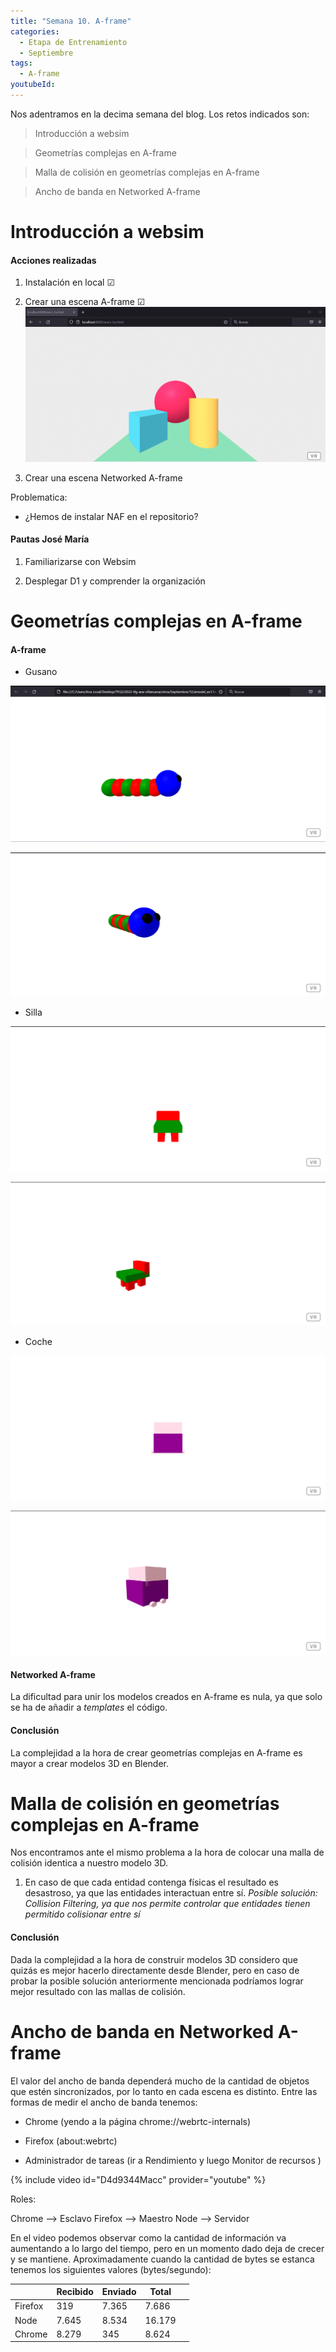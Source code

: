 ```yaml
---
title: "Semana 10. A-frame"
categories:
  - Etapa de Entrenamiento
  - Septiembre
tags:
  - A-frame
youtubeId: 
---
```



Nos adentramos en la decima semana del blog. Los retos indicados son:

> Introducción a websim

> Geometrías complejas en A-frame

> Malla de colisión en geometrías complejas en A-frame

> Ancho de banda en Networked A-frame 

# Introducción a websim

#### Acciones realizadas 

1. Instalación en local ☑

2. Crear una escena A-frame ☑ ![Escena](https://raw.githubusercontent.com/RoboticsLabURJC/2022-tfg-ana-villanueva/main/docs/images/kibotic_A-frame.png)

3. Crear una escena Networked A-frame 

Problematica:

* ¿Hemos de instalar NAF en el repositorio?

#### Pautas José María

1. Familiarizarse con Websim 

2. Desplegar D1 y comprender la organización

# Geometrías complejas en A-frame

#### A-frame

* Gusano

![ModelA](https://raw.githubusercontent.com/RoboticsLabURJC/2022-tfg-ana-villanueva/main/docs/images/aframe-model-e11.png)

![ModelA](https://raw.githubusercontent.com/RoboticsLabURJC/2022-tfg-ana-villanueva/main/docs/images/aframe-model-e12.png)

* Silla

![ModelB](https://raw.githubusercontent.com/RoboticsLabURJC/2022-tfg-ana-villanueva/main/docs/images/aframe-model-e21.png)

![ModelB](https://raw.githubusercontent.com/RoboticsLabURJC/2022-tfg-ana-villanueva/main/docs/images/aframe-model-e22.png)

* Coche

![ModelC](https://raw.githubusercontent.com/RoboticsLabURJC/2022-tfg-ana-villanueva/main/docs/images/aframe-model-e31.png)

![ModelC](https://raw.githubusercontent.com/RoboticsLabURJC/2022-tfg-ana-villanueva/main/docs/images/aframe-model-e32.png)

#### Networked A-frame

La dificultad para unir los modelos creados en A-frame es nula, ya que solo se ha de añadir a *templates* el código.

#### Conclusión 

La complejidad a la hora de crear geometrías complejas en A-frame es mayor a crear modelos 3D en Blender. 

# Malla de colisión en geometrías complejas en A-frame

Nos encontramos ante el mismo problema a la hora de colocar una malla de colisión identica a nuestro modelo 3D. 

1. En caso de que cada entidad contenga físicas el resultado es desastroso, ya que las entidades interactuan entre sí. 
*Posible solución: Collision Filtering, ya que nos permite controlar que entidades tienen permitido colisionar entre sí* 

#### Conclusión 

Dada la complejidad a la hora de construir modelos 3D considero que quizás es mejor hacerlo directamente desde Blender, pero en caso de probar la posible solución anteriormente mencionada podríamos lograr mejor resultado con las mallas de colisión. 

# Ancho de banda en Networked A-frame 

El valor del ancho de banda dependerá mucho de la cantidad de objetos que estén sincronizados, por lo tanto en cada escena es distinto. 
Entre las formas de medir el ancho de banda tenemos:

* Chrome (yendo a la página chrome://webrtc-internals)

* Firefox (about:webrtc)

* Administrador de tareas (ir a Rendimiento y luego Monitor de recursos ) 

{% include video id="D4d9344Macc" provider="youtube" %}

Roles:

Chrome --> Esclavo
Firefox --> Maestro
Node --> Servidor

En el video podemos observar como la cantidad de información va aumentando a lo largo del tiempo, pero en un momento dado deja de crecer y se mantiene. Aproximadamente cuando la cantidad de bytes se estanca tenemos los siguientes valores (bytes/segundo):

|          |  Recibido | Enviado  | Total  |   |
|----------|-----------|----------|--------|---|
| Firefox  |    319    |  7.365   | 7.686  |   |
| Node     |  7.645    |  8.534   | 16.179 |   |
| Chrome   |  8.279    |  345     | 8.624  |   |